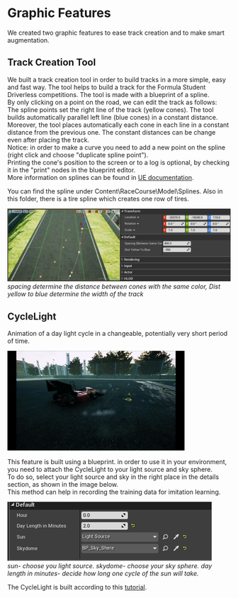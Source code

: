 # Graphic Features  

We created two graphic features to ease track creation and to make smart augmentation.  

## Track Creation Tool  

We built a track creation tool in order to build tracks in a more simple, easy and fast
way. The tool helps to build a track for the Formula Student Driverless competitions. The tool is made with a blueprint of a spline.  
By only clicking on a point on the road, we can edit the track as follows:  
The spline points set the right line of the track (yellow cones). The tool builds automatically parallel left line (blue cones) in a constant distance. Moreover, the tool places automatically each cone in each line in a constant distance from the previous one. The constant distances can be change even after placing the track.  
Notice: in order to make a curve you need to add a new point on the spline (right click and choose "duplicate spline point").  
Printing the cone's position to the screen or to a log is optional, by checking it in the "print" nodes in the blueprint editor.  
More information on splines can be found in [UE documentation](https://docs.unrealengine.com/en-us/Engine/BlueprintSplines).  

You can find the spline under Content\RaceCourse\Model\Splines. Also in this folder, there is a tire spline which creates one row of tires.  

![spline_cones](images/spline_cones.png)  
*spacing determine the distance between cones with the same color, Dist yellow to blue determine the width of the track*

## CycleLight  

Animation of a day light cycle in a changeable, potentially very short period of time.  

![cycleLight](images/cycleLight.gif)  

This feature is built using a blueprint. in order to use it in your environment, you need to attach the CycleLight to your light source and sky sphere.  
To do so, select your light source and sky in the right place in the details section, as shown in the image below.  
This method can help in recording the training data for imitation learning.  

![cycleLight](images/cycleLight_details.PNG)  
*sun- choose you light source. skydome- choose your sky sphere. day length in minutes- decide how long one cycle of the sun will take.* 

The CycleLight is built according to this [tutorial](https://www.youtube.com/watch?v=r94AEtPc9zQ).  

